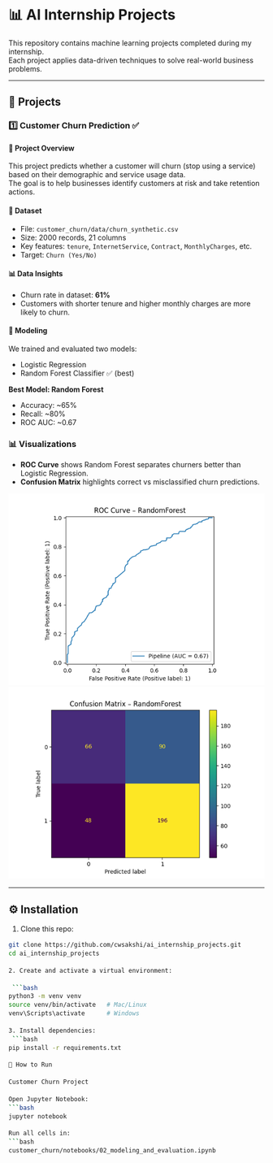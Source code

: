 # 📊 AI Internship Projects  

This repository contains machine learning projects completed during my internship.  
Each project applies data-driven techniques to solve real-world business problems.  

---

## 📂 Projects  

### 1️⃣ Customer Churn Prediction ✅  

#### 🔎 Project Overview  
This project predicts whether a customer will churn (stop using a service) based on their demographic and service usage data.  
The goal is to help businesses identify customers at risk and take retention actions.  

#### 📁 Dataset  
- File: `customer_churn/data/churn_synthetic.csv`  
- Size: 2000 records, 21 columns  
- Key features: `tenure`, `InternetService`, `Contract`, `MonthlyCharges`, etc.  
- Target: `Churn (Yes/No)`  

#### 📊 Data Insights  
- Churn rate in dataset: **61%**  
- Customers with shorter tenure and higher monthly charges are more likely to churn.  

#### 🧠 Modeling  
We trained and evaluated two models:  
- Logistic Regression  
- Random Forest Classifier ✅ (best)  

**Best Model: Random Forest**  
- Accuracy: ~65%  
- Recall: ~80%  
- ROC AUC: ~0.67  

### 📊 Visualizations  

- **ROC Curve** shows Random Forest separates churners better than Logistic Regression.  
- **Confusion Matrix** highlights correct vs misclassified churn predictions.  

![ROC Curve](images/roc_curve.png)
![Confusion Matrix](images/confusion_matrix.png)


  
 

---

## ⚙️ Installation  

1. Clone this repo:  

```bash
git clone https://github.com/cwsakshi/ai_internship_projects.git
cd ai_internship_projects

2. Create and activate a virtual environment:

 ```bash
python3 -m venv venv
source venv/bin/activate   # Mac/Linux
venv\Scripts\activate      # Windows

3. Install dependencies:
 ```bash
pip install -r requirements.txt

🚀 How to Run

Customer Churn Project

Open Jupyter Notebook:
```bash
jupyter notebook

Run all cells in:
```bash
customer_churn/notebooks/02_modeling_and_evaluation.ipynb
